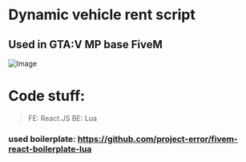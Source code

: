 # Dynamic vehicle rent script
## Used in GTA:V MP base FiveM
![Image](https://cdn.discordapp.com/attachments/1192561899292852324/1202324029462286416/image.png?ex=66328e02&is=66201902&hm=ae044264eb45324d170d8f9585d03e1aa2f847fdc521bda698b139467c8dbb45&)

# Code stuff:
> FE: React.JS
> BE: Lua
### used boilerplate: https://github.com/project-error/fivem-react-boilerplate-lua